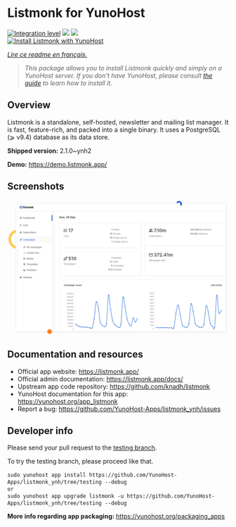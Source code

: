 <!--
N.B.: This README was automatically generated by https://github.com/YunoHost/apps/tree/master/tools/README-generator
It shall NOT be edited by hand.
-->

# Listmonk for YunoHost

[![Integration level](https://dash.yunohost.org/integration/listmonk.svg)](https://dash.yunohost.org/appci/app/listmonk) ![](https://ci-apps.yunohost.org/ci/badges/listmonk.status.svg) ![](https://ci-apps.yunohost.org/ci/badges/listmonk.maintain.svg)  
[![Install Listmonk with YunoHost](https://install-app.yunohost.org/install-with-yunohost.svg)](https://install-app.yunohost.org/?app=listmonk)

*[Lire ce readme en français.](./README_fr.md)*

> *This package allows you to install Listmonk quickly and simply on a YunoHost server.
If you don't have YunoHost, please consult [the guide](https://yunohost.org/#/install) to learn how to install it.*

## Overview

Listmonk is a standalone, self-hosted, newsletter and mailing list manager. It is fast, feature-rich, and packed into a single binary. It uses a PostgreSQL (⩾ v9.4) database as its data store.


**Shipped version:** 2.1.0~ynh2

**Demo:** https://demo.listmonk.app/

## Screenshots

![](./doc/screenshots/screenshot.png)

## Documentation and resources

* Official app website: https://listmonk.app/
* Official admin documentation: https://listmonk.app/docs/
* Upstream app code repository: https://github.com/knadh/listmonk
* YunoHost documentation for this app: https://yunohost.org/app_listmonk
* Report a bug: https://github.com/YunoHost-Apps/listmonk_ynh/issues

## Developer info

Please send your pull request to the [testing branch](https://github.com/YunoHost-Apps/listmonk_ynh/tree/testing).

To try the testing branch, please proceed like that.
```
sudo yunohost app install https://github.com/YunoHost-Apps/listmonk_ynh/tree/testing --debug
or
sudo yunohost app upgrade listmonk -u https://github.com/YunoHost-Apps/listmonk_ynh/tree/testing --debug
```

**More info regarding app packaging:** https://yunohost.org/packaging_apps